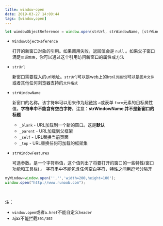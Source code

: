 ```yaml
---
title: window-open
date: 2019-03-27 14:00:44
tags: [window,open]
---
```


```javascript
let windowObjectReference = window.open(strUrl, strWindowName, [strWindowFeatures]);
```

- `WindowObjectReference`

  打开的新窗口对象的引用。如果调用失败，返回值会是 `null` 。如果父子窗口满足`同源策略`，你可以通过这个引用访问新窗口的属性或方法

  

- `strUrl`

  新窗口需要载入的url地址。`strUrl`可以是web上的`html页面`也可以是`图片文件`或者其他任何浏览器支持的`文件格式`



- `strWindowName`

  新窗口的名称。该字符串可以用来作为超链接 `a`或表单 `form`元素的目标属性值。**字符串中不能含有空白字符**。注意：**strWindowName 并不是新窗口的标题**

  - `_blank` - URL加载到一个新的窗口。这是**默认**
  - `_parent` - URL加载到父框架
  - `_self` - URL替换当前页面
  - `_top` - URL替换任何可加载的框架集



- `strWindowFeatures`

  可选参数。是一个字符串值，这个值列出了将要打开的窗口的一些特性(窗口功能和工具栏) 。 字符串中不能包含任何空白字符，特性之间用逗号分隔开



```javascript
myWindow=window.open('','','width=200,height=100');
window.open("http://www.runoob.com");
```

<!--more-->

<br/>

注：

- `window.open`或者`a.href`不能自定义`header`
- ajax不能拦截`301/302`

<br/>
